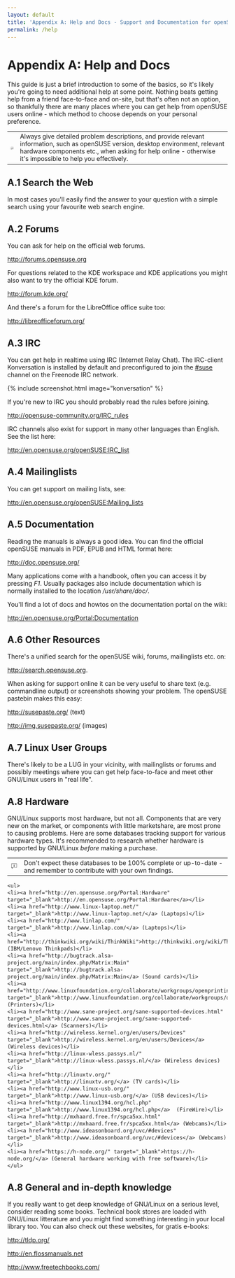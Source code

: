 ```yaml
---
layout: default
title: 'Appendix A: Help and Docs - Support and Documentation for openSUSE'
permalink: /help
---
```


# Appendix A: Help and Docs

This guide is just a brief introduction to some of the basics, so it's likely you're going to need additional help at some point. Nothing beats getting help from a friend face-to-face and on-site, but that's often not an option, so thankfully there are many places where you can get help from openSUSE users online - which method to choose depends on your personal preference.

<div class="tip">
<table>
<tbody>
<tr>
<td><img src="images/pics/tip.png" alt="tip" /></td>
<td>Always give detailed problem descriptions, and provide relevant information, such as openSUSE version, desktop environment, relevant hardware components etc., when asking for help online - otherwise it's impossible to help you effectively.</td>
</tr>
</tbody>
</table>
</div>

## A.1 Search the Web

In most cases you'll easily find the answer to your question with a simple search using your favourite web search engine.

## A.2 Forums

You can ask for help on the official web forums.

<a href="http://forums.opensuse.org" target="_blank">http://forums.opensuse.org</a>

For questions related to the KDE workspace and KDE applications you might also want to try the official KDE forum.

<a href="http://forum.kde.org/" target="_blank">http://forum.kde.org/</a>

And there's a forum for the LibreOffice office suite too:

<a href="http://libreofficeforum.org/" target="_blank">http://libreofficeforum.org/</a>

## A.3 IRC

You can get help in realtime using IRC (Internet Relay Chat). The IRC-client Konversation is installed by default and preconfigured to join the <a href="irc://irc.opensuse.org/opensuse" class="button" title="join #suse on freenode">#suse</a> channel on the Freenode IRC network.

{% include screenshot.html image="konversation" %}

If you're new to IRC you should probably read the rules before joining.

<a href="http://opensuse-community.org/IRC_rules" target="_blank">http://opensuse-community.org/IRC_rules</a>

IRC channels also exist for support in many other languages than English. See the list here:

<a href="http://en.opensuse.org/openSUSE:IRC_list" target="_blank">http://en.opensuse.org/openSUSE:IRC_list</a>

## A.4 Mailinglists

You can get support on mailing lists, see:

<a href="http://en.opensuse.org/openSUSE:Mailing_lists" target="_blank">http://en.opensuse.org/openSUSE:Mailing_lists</a>

## A.5 Documentation

Reading the manuals is always a good idea. You can find the official openSUSE manuals in PDF, EPUB and HTML format here:

<a href="http://doc.opensuse.org/" target="_blank">http://doc.opensuse.org/</a>

Many applications come with a handbook, often you can access it by pressing <i>F1</i>. Usually packages also include documentation which is normally installed to the location <i>/usr/share/doc/</i>.

You'll find a lot of docs and howtos on the documentation portal on the wiki:

<a href="http://en.opensuse.org/Portal:Documentation" target="_blank">http://en.opensuse.org/Portal:Documentation</a>

## A.6 Other Resources

There's a unified search for the openSUSE wiki, forums, mailinglists etc. on:

<a href="http://search.opensuse.org" target="_blank">http://search.opensuse.org</a>.

When asking for support online it can be very useful to share text (e.g. commandline output) or screenshots showing your problem. The openSUSE pastebin makes this easy:

<a href="http://susepaste.org/" target="_blank">http://susepaste.org/</a> (text)

<a href="http://img.susepaste.org/" target="_blank">http://img.susepaste.org/</a> (images)

## A.7 Linux User Groups

There's likely to be a LUG in your vicinity, with mailinglists or forums and possibly meetings where you can get help face-to-face and meet other GNU/Linux users in "real life".

## A.8 Hardware

GNU/Linux supports most hardware, but not all. Components that are very new on the market, or components with little marketshare, are most prone to causing problems. Here are some databases tracking support for various hardware types. It's recommended to research whether hardware is supported by GNU/Linux <i>before</i> making a purchase.

<div class="tip">
<table>
<tbody>
<tr>
<td><img src="images/pics/tip.png" alt="tip" /></td>
<td>Don't expect these databases to be 100% complete or up-to-date - and remember to contribute with your own findings.</td>
</tr>
</tbody>
</table>
</div>

	<ul>
	<li><a href="http://en.opensuse.org/Portal:Hardware" target="_blank">http://en.opensuse.org/Portal:Hardware</a></li>
	<li><a href="http://www.linux-laptop.net/" target="_blank">http://www.linux-laptop.net/</a> (Laptops)</li>
	<li><a href="http://www.linlap.com/" target="_blank">http://www.linlap.com/</a> (Laptops)</li>
	<li><a href="http://thinkwiki.org/wiki/ThinkWiki">http://thinkwiki.org/wiki/ThinkWiki</a> (IBM/Lenovo Thinkpads)</li>
	<li><a href="http://bugtrack.alsa-project.org/main/index.php/Matrix:Main" target="_blank">http://bugtrack.alsa-project.org/main/index.php/Matrix:Main</a> (Sound cards)</li>
	<li><a href="http://www.linuxfoundation.org/collaborate/workgroups/openprinting/database/databaseintro" target="_blank">http://www.linuxfoundation.org/collaborate/workgroups/openprinting/database/databaseintro</a> (Printers)</li>
	<li><a href="http://www.sane-project.org/sane-supported-devices.html" target="_blank">http://www.sane-project.org/sane-supported-devices.html</a> (Scanners)</li>
	<li><a href="http://wireless.kernel.org/en/users/Devices" target="_blank">http://wireless.kernel.org/en/users/Devices</a> (Wireless devices)</li>
	<li><a href="http://linux-wless.passys.nl/" target="_blank">http://linux-wless.passys.nl/</a> (Wireless devices)</li>
	<li><a href="http://linuxtv.org/" target="_blank">http://linuxtv.org/</a> (TV cards)</li>
	<li><a href="http://www.linux-usb.org/" target="_blank">http://www.linux-usb.org/</a> (USB devices)</li>
	<li><a href="http://www.linux1394.org/hcl.php" target="_blank">http://www.linux1394.org/hcl.php</a>  (FireWire)</li>
	<li><a href="http://mxhaard.free.fr/spca5xx.html" target="_blank">http://mxhaard.free.fr/spca5xx.html</a> (Webcams)</li>
	<li><a href="http://www.ideasonboard.org/uvc/#devices" target="_blank">http://www.ideasonboard.org/uvc/#devices</a> (Webcams)</li>
	<li><a href="https://h-node.org/" target="_blank">https://h-node.org/</a> (General hardware working with free software)</li>
	</ul>

## A.8 General and in-depth knowledge

If you really want to get deep knowledge of GNU/Linux on a serious level, consider reading some books. Technical book stores are loaded with GNU/Linux litterature and you might find something interesting in your local library too. You can also check out these websites, for gratis e-books:

<a href="http://tldp.org/" target="_blank">http://tldp.org/</a>

<a href="http://en.flossmanuals.net" target="_blank">http://en.flossmanuals.net</a>

<a href="http://www.freetechbooks.com/" target="_blank">http://www.freetechbooks.com/</a>
